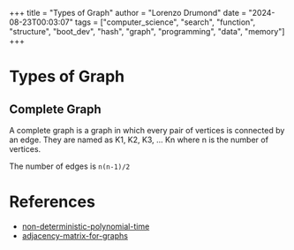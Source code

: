 +++
title = "Types of Graph"
author = "Lorenzo Drumond"
date = "2024-08-23T00:03:07"
tags = ["computer_science",  "search",  "function",  "structure",  "boot_dev",  "hash",  "graph",  "programming",  "data",  "memory"]
+++


# Types of Graph

## Complete Graph

A complete graph is a graph in which every pair of vertices is connected by an edge. They are named as K1, K2, K3, ... Kn where n is the number of vertices.

The number of edges is `n(n-1)/2`

# References
- [non-deterministic-polynomial-time](/wiki/non-deterministic-polynomial-time/)
- [adjacency-matrix-for-graphs](/wiki/adjacency-matrix-for-graphs/)
